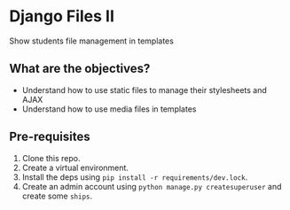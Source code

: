# Django Files II

Show students file management in templates

## What are the objectives?

- Understand how to use static files to manage their stylesheets and AJAX
- Understand how to use media files in templates

## Pre-requisites

1. Clone this repo.
2. Create a virtual environment.
3. Install the deps using `pip install -r requirements/dev.lock`.
4. Create an admin account using `python manage.py createsuperuser` and create some `ships`.
